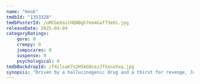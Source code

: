 ```yaml
---
name: "Hook"
tmdbId: "1353328"
tmdbPosterId: /uMCGeXaiCHQNBgh7em4Gaf73e0i.jpg
releaseDate: 2025-04-04
categoryRatings:
    gore: 0
    creepy: 0
    jumpscares: 0
    suspense: 0
    psychological: 0
tmdbBackdropId: /f4ilsaK7n2H5bG0cezJTXxnvVxq.jpg
synopsis: "Driven by a hallucinogenic drug and a thirst for revenge, James Hook murders John Darling and loses his hand to Peter Pan. Eighteen years later, Wendy, now married to Peter, has a daughter, Lily. Lily discovers Hook is her biological father, leading her to a remote birthday retreat. Hook escapes prison and embarks on a killing spree, targeting Lily and her friends at the manor."
---
```

